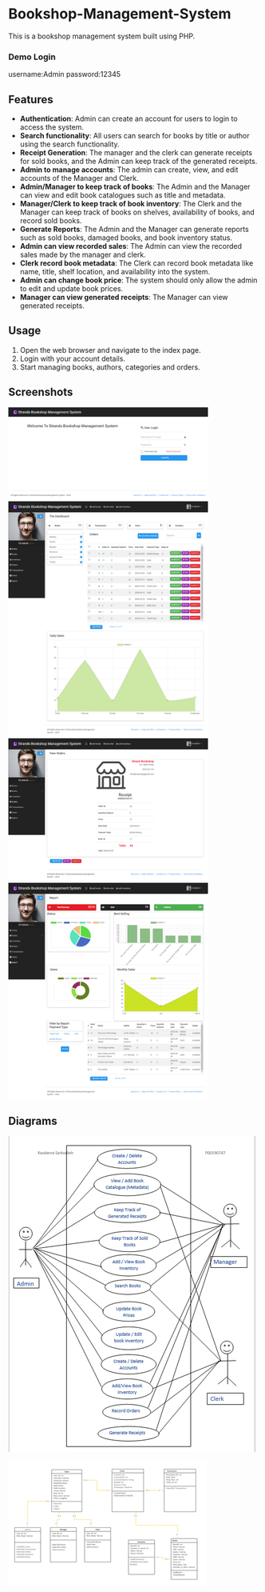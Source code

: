 # Bookshop-Management-System


This is a bookshop management system built using PHP.
### Demo Login
username:Admin
password:12345

## Features

- **Authentication**: Admin can create an account for users to login to access the system.
- **Search functionality**: All users can search for books by title or author using the search functionality.
- **Receipt Generation**: The manager and the clerk can generate receipts for sold books, and the Admin can keep track of the generated receipts.
- **Admin to manage accounts**: The admin can create, view, and edit accounts of the Manager and Clerk.
- **Admin/Manager to keep track of books**: The Admin and the Manager can view and edit book catalogues such as title and metadata.
- **Manager/Clerk to keep track of book inventory**: The Clerk and the Manager can keep track of books on shelves, availability of books, and record sold books.
- **Generate Reports**: The Admin and the Manager can generate reports such as sold books, damaged books, and book inventory status.
- **Admin can view recorded sales**: The Admin can view the recorded sales made by the manager and clerk.
- **Clerk record book metadata**: The Clerk can record book metadata like name, title, shelf location, and availability into the system.
- **Admin can change book price**: The system should only allow the admin to edit and update book prices.
- **Manager can view generated receipts**: The Manager can view generated receipts.





## Usage

1. Open the web browser and navigate to the index page.
2. Login with your account details.
3. Start managing books, authors, categories and orders.

## Screenshots

<img src="screenshots/login.png" width="400">
<img src="screenshots/home.png" width="400">
<img src="screenshots/receipt.png" width="400">
<img src="screenshots/report.png" width="400">


##  Diagrams
![Usecase](screenshots/usecase.png)

![Class](screenshots/classdiagram.png)

